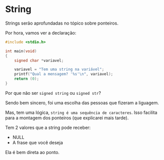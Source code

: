 # String

Strings serão aprofundadas no tópico sobre ponteiros. 

Por hora, vamos ver a declaração:

```c
#include <stdio.h>

int	main(void)
{
	signed char	*variavel;

	variavel = "Tem uma string na variável";
	printf("Qual a mensagem? '%s'\n", variavel);
	return (0);
}
```

Por que não ser ``signed string`` ou ``signed str``? 

Sendo bem sincero, foi uma escolha das pessoas que fizeram a liguagem. 

Mas, tem uma lógica, ``string é uma sequência de caracteres``. Isso facilita para a montagem dos ponteiros (que explicarei mais tarde).

Tem 2 valores que a string pode receber:
- NULL
- A frase que você deseja

Ela é bem direta ao ponto.